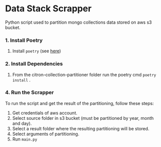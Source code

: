 # Data Stack Scrapper
Python script used to partition mongo collections data stored on aws s3 bucket.

### 1. Install Poetry
1. Install `poetry` (see [here](https://python-poetry.org/docs/#installation))

### 2. Install Dependencies
1. From the citron-collection-partitioner folder run the poetry cmd `poetry install` .

### 4. Run the Scrapper
To run the script and get the result of the partitioning, follow these steps:
1. Get credentials of aws account.
2. Select source folder in s3 bucket (must be partitioned by year, month and day).
3. Select a result folder where the resulting partitioning will be stored.
4. Select arguments of partitioning.
5. Run `main.py`